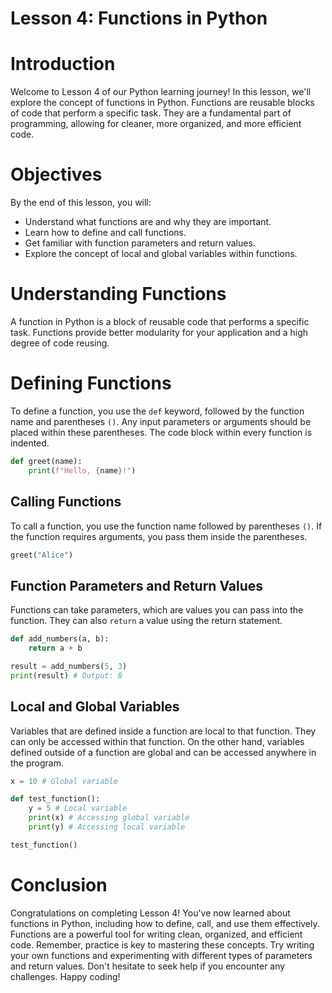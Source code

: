 # Lesson 4: Functions in Python

# Introduction
Welcome to Lesson 4 of our Python learning journey! In this lesson, we'll explore the concept of functions in Python. Functions are reusable blocks of code that perform a specific task. They are a fundamental part of programming, allowing for cleaner, more organized, and more efficient code.

# Objectives
By the end of this lesson, you will:

- Understand what functions are and why they are important.
- Learn how to define and call functions.
- Get familiar with function parameters and return values.
- Explore the concept of local and global variables within functions.

# Understanding Functions
A function in Python is a block of reusable code that performs a specific task. Functions provide better modularity for your application and a high degree of code reusing.

# Defining Functions
To define a function, you use the `def` keyword, followed by the function name and parentheses `()`. Any input parameters or arguments should be placed within these parentheses. The code block within every function is indented.
```py
def greet(name):
    print(f"Hello, {name}!")
```

## Calling Functions
To call a function, you use the function name followed by parentheses `()`. If the function requires arguments, you pass them inside the parentheses.
```py
greet("Alice")
```

## Function Parameters and Return Values
Functions can take parameters, which are values you can pass into the function. They can also `return` a value using the return statement.
```py
def add_numbers(a, b):
    return a + b

result = add_numbers(5, 3)
print(result) # Output: 8
```

## Local and Global Variables
Variables that are defined inside a function are local to that function. They can only be accessed within that function. On the other hand, variables defined outside of a function are global and can be accessed anywhere in the program.
```py
x = 10 # Global variable

def test_function():
    y = 5 # Local variable
    print(x) # Accessing global variable
    print(y) # Accessing local variable

test_function()
```

# Conclusion
Congratulations on completing Lesson 4! You've now learned about functions in Python, including how to define, call, and use them effectively. Functions are a powerful tool for writing clean, organized, and efficient code. Remember, practice is key to mastering these concepts. Try writing your own functions and experimenting with different types of parameters and return values. Don't hesitate to seek help if you encounter any challenges. Happy coding!